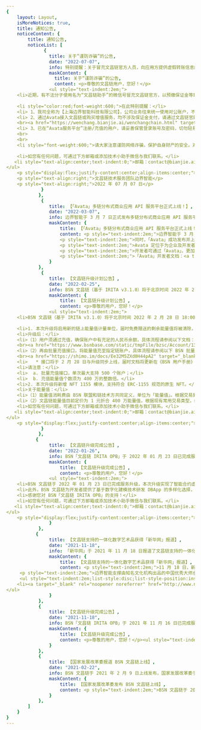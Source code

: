 ```yaml
---
{
    layout: Layout,
    isMoreNotices: true,
    title: 通知公告,
    noticeContent: {
        title: 通知公告,
        noticeList: [
              {
                title: 关于“谨防诈骗”的公告,
                date: "2022-07-07",
                info: 特别提醒：关于冒充文昌链官方人员，向应用方提供虚假转账信息的警示公告。,
                maskContent: {
                  title: 关于“谨防诈骗”的公告,
                  content: <p>尊敬的文昌链用户，您好！</p>
                <ul style="text-indent:2em;">
    <li>近期，有不法分子使用名为“文昌链助手”的微信号冒充文昌链官方，以预缴保证金等理由诱骗客户向个人账户充值。</li>
  
    <li style="color:red;font-weight:600;">在此特别提醒：</li>
    <li> 1、我司全称为【上海边界智能科技有限公司】，公司业务往来统一使用对公账户，不使用任何私人账户。
    <li> 2、通过Avata接入文昌链或购买增值服务，均不涉及保证金支付，请通过文昌链官网
    <br><a href="https://wenchang.bianjie.ai/wenchangchain.html" target="_blank" rel="noopener noreferrer">https://wenchang.bianjie.ai/wenchangchain.html</a></li>
    <li> 3、已在“Avata服务平台”注册/充值的用户，请妥善保管登录账号及密码，切勿轻易泄露给他人。</li>
    <br>
    <br>
    <li style="font-weight:600;">请大家注意谨防网络诈骗，保护自身财产的安全。对于假冒本公司、本公司工作人员进行诈骗或其他非法活动的单位或个人，本公司将依法追究其法律责任。</li>
   
    <li>如您有任何问题，可通过下方邮箱或添加技术小助手微信与我们联系。</li>
   <li style="text-align:center;text-indent:0;">邮箱：contact@bianjie.ai</li>
</ul>
    <p style="display:flex;justify-content:center;align-items:center;"><img style="display:inline-block; max-width:140px;" alt="img" src="https://www.bianjie.ai/resources/WenChangChain/wenchang-HOME-image/Notices/wccsupport.png"/></p>
    <p style="text-align:right;">文昌链技术服务团队边界智能</p>
    <p style="text-align:right;">2022 年 07 月 07 日</p>
             }   
            },
             {
                title: 【「Avata」多链分布式商业应用 API 服务平台正式上线！】,
                date: "2022-03-07",
                info: 边界智能于 3 月 7 日正式发布多链分布式商业应用 API 服务平台「Avata」，并首发支持 BSN 文昌链（IRITA OPB）。,
                maskContent: {
                    title: 【「Avata」多链分布式商业应用 API 服务平台正式上线！】,
                    content: <p style="text-indent:2em;">边界智能于 3 月 7 日正式上线多链分布式商业应用 API 服务平台「Avata」。「Avata」可支持多元资产数字化、链上链下可信交互，为复杂异构系统跨链协作提供一键式对接，助力企业简便快捷地构建应用，将更多精力专注于业务创新与推广。</p>
                    <p style="text-indent:2em;">同时，「Avata」成功发布并上线对接 BSN-文昌链，通过 API 服务封装复杂的区块链底层交互逻辑，为应用开发者开放了首批支持 NFT/元宇宙应用场景的核心服务接口。</p>
                    <p style="text-indent:2em;">Avata 定位于为企业及开发者持续提供安全、简单、高效、鲁棒的区块链 API 服务，将始终坚持自主可控、高效易用的产品理念，不断迭代推出多链和跨链支持能力，助力生态伙伴在分布式商业应用领域持续创造价值。</p>
                    <p style="text-indent:2em;">开发者可通过「Avata」，更加自由且开放地与底层区块链系统进行交互，一键式对接，将更多精力用于关注自身业务需求的实现，而无需过多关注区块链底层系统的运行逻辑与交互规则。</p>
                    <p style="text-indent:2em;">「Avata」开发者文档：<a target="_blank" rel="noopener noreferrer" href="http://apis.avata.bianjie.ai">http://apis.avata.bianjie.ai</a></p>
                }
            },
             {
                title: 【文昌链升级计划公告】,
                date: "2022-02-25",
                info: BSN 文昌链（基于 IRITA v3.1.0）将于北京时间 2022 年 2 月 28 日 18:00 - 21:00 进行服务升级，升级期间将暂停服务使用。,
                maskContent: {
                    title: 【文昌链升级计划公告】,
                    content: <p>尊敬的用户，您好！</p>
                <ul style="text-indent:2em;">
    <li>BSN 文昌链（基于 IRITA v3.1.0）将于北京时间 2022 年 2 月 28 日 18:00 - 21:00 进行服务升级，升级期间将暂停服务使用。</li>
    
    <li>1. 本次升级将启用新的链上能量值计量单位，届时免费赠送的剩余能量值将被清除，而充值的剩余能量值可等额转移后继续使用；免费领取能量值入口、新注册链账户的初始能量值也将取消。</li>
    <li>升级后：</li>
    <li>（1）用户须通过充值，确保账户中有充足的人民币余额，具体流程请参阅以下文档：
    <br><a href="https://www.bsnbase.com/static/tmpFile/bzsc/Account/13-1.html" target="_blank" rel="noopener noreferrer">https://www.bsnbase.com/static/tmpFile/bzsc/Account/13-1.html</a></li>
    <li>（2）再由批量充值接口，将能量值充至指定链账户，具体流程请参阅以下 BSN 批量充值能量值接口文档：
    <br><a href="https://shimo.im/docs/Ee32M5ZXd0H44pA2" target="_blank" rel="noopener noreferrer">https://shimo.im/docs/Ee32M5ZXd0H44pA2</a></li>
    <li>   * 接口将于 2 月 28 日与升级同步上线，届时文档将更新在《BSN 用户手册》中。</li>
    <li>请注意：</li>
    <li>  a. 批量充值接口，单次最大支持 500 个账户；</li>
    <li>  b. 充值能量值个数须为 400 万的整数倍。</li>
    <li>2. 本次升级将新增 NFT 1155 模块，支持符合 ERC-1155 规范的原生 NFT。</li>
    <li>关于能量值：</li>
    <li>（1）能量值消耗费由 BSN 联盟和链技术方共同定义，单位为「能量值」。根据交易处理过程中消耗的算力和存储资源，将从发起交易的链账户内扣除相应的能量值；</li>
    <li>（2）文昌链能量值目前定价为 1 元折合 400 万能量值，根据现有常用交易类型，如铸造 NFT 交易单笔消耗约 20 万能量值，折合人民币约为 0.05 元，实际金额将随交易消耗的链上算力和资源量浮动。</li>
    <li>如您有任何问题，可通过下方邮箱或添加技术小助手微信与我们联系。</li>
   <li style="text-align:center;text-indent:0;">邮箱：contact@bianjie.ai</li>
</ul>
    <p style="display:flex;justify-content:center;align-items:center;"><img style="display:inline-block; max-width:140px;" alt="img" src="https://www.bianjie.ai/resources/WenChangChain/wenchang-HOME-image/Notices/wccsupport.png"/></p><p style="text-align:right;">2022 年 02 月 25 日</p>
             }
            },
           {
                title: 【文昌链升级完成公告】,
                date: "2022-01-26",
                info: BSN「文昌链 IRITA OPB」于 2022 年 01 月 23 日已完成服务升级，本次升级实现了智能合约虚拟机 EVM 的集成，扩展了多引擎智能合约能力。,
                maskContent: {
                    title: 【文昌链升级完成公告】,
                    content: <p>尊敬的用户，您好！</p>
                <ul style="text-indent:2em;">
    <li>BSN 文昌链于 2022 年 01 月 23 日已完成服务升级，本次升级实现了智能合约虚拟机 EVM 的集成，拓展了多引擎智能合约能力，完整兼容主流智能合约，可以为开发者提供低门槛的开发环境，允许分布式商业应用 DBApp 开发者快速开发业务合约以及平滑移植现有业务。</li>
    <li>此外，BSN 文昌链为开发者提供了基于数字化建模技术研发 DBApp 的多样化选择，可根据自身商业需求选用最佳方式实现创新应用落地。作为 BSN-DDC 基础网络于 1 月 25 日首批上线提供服务的开放联盟链，升级后的 BSN 文昌链可更好地支持基于 DDC/NFT 技术的合规应用落地；同时，开发者也可选择基于文昌链原生集成的 NFT 技术模块，快速便捷地打造满足业务需求的定制化创新应用。</li>
    <li>感谢您对 BSN「文昌链 IRITA OPB」的支持！</li>
    <li>如您有任何问题，可通过下方邮箱或添加技术小助手微信与我们联系。</li>
   <li style="text-align:center;text-indent:0;">邮箱：contact@bianjie.ai</li>
</ul>
    <p style="display:flex;justify-content:center;align-items:center;"><img style="display:inline-block; max-width:140px;" alt="img" src="https://www.bianjie.ai/resources/WenChangChain/wenchang-HOME-image/Notices/wccsupport.png"/></p><p style="text-align:right;">2022 年 01 月 26 日</p>
                }
            },
           {
                title: 【文昌链支持的一体化数字艺术品获得「新华网」报道】,
                date: "2021-11-18",
                info: 「新华网」于 2021 年 11 月 18 日报道了文昌链支持的一体化数字艺术品通过「跨链」走向全球市场。,
                maskContent: {
                    title: 【文昌链支持的一体化数字艺术品获得「新华网」报道】,
                    content: <p style="text-indent:2em;">11 月 18 日，新华社旗下综合信息服务网站「新华网」的报道「看见东方艺术，聆听中国声音 一体化数字艺术品链接全球市场」引起广泛关注，报道中的跨链技术由集成 TIBC 跨链协议后的文昌链所提供。</p>
     <p style="text-indent:2em;">边界智能支撑由知名文化机构出品的中国优秀大师水墨画复制品 IDA 完成在 BSN 文昌链上的登记确权，并依靠 TIBC 跨链协议及跨链枢纽，从 BSN 文昌链经由跨链服务枢纽与全球市场链接，实现其在全球异构区块链网络间的可信「跨链」流转，从实物流通升级为「可信数字贸易」，以区块链技术的力量，推动中国传统文化的国际化传播和优质文化艺术品的全球可信贸易。</p>
     <ul style="text-indent:2em;list-style:disc;list-style-position:inside;">
    <li><a target="_blank" rel="noopener noreferrer" href="http://www.news.cn/culturepro/20211118/aee9804417884a6a9ab2354aac86d3f6/c.html">新华网报道</a></li>
</ul>
                }
            },
            {
                title: 【文昌链升级完成公告】,
                date: "2021-11-18",
                info: BSN「文昌链 IRITA OPB」于 2021 年 11 月 16 日已完成服务升级，集成适配了 TIBC 精简跨链通信协议功能模块。,
                maskContent: {
                    title: 【文昌链升级完成公告】,
                    content: <p>尊敬的用户，您好！</p><ul style="text-indent:2em;"><li>BSN「文昌链 IRITA OPB」于 2021 年 11 月 16 日已完成服务升级，本次升级实现了对 TIBC 精简跨链通信协议功能模块的适配集成，增强了跨链能力的可扩展性和交互能力，进一步支持 BSN 生态应用实现价值互联，为实体经济提供价值赋能。</li><li>感谢您对 BSN「文昌链 IRITA OPB」的支持！</li><li>如您有任何问题，可通过邮箱与我们联系：contact@bianjie.ai。</li></ul><p style="text-indent:2em;">欢迎开发者们扫码加入技术交流社区：</p><p style="display:flex;justify-content:center;align-items:center;"><img style="display:inline-block; max-width:140px;" alt="img" src="https://www.bianjie.ai/resources/WenChangChain/wenchang-HOME-image/Notices/wccsupport.png"/></p><p style="text-align:right;">2021 年 11 月 18 日</p>
                }
            },
            {
                title: 【国家发展改革委报道 BSN 文昌链上线】,
                date: "2021-02-22",
                info: BSN 文昌链于 2021 年 2 月 9 日上线发布，国家发展改革委于 2 月 22 日发文报道。,
                maskContent: {
                    title: 【国家发展改革委发布 BSN 文昌链上线】,
                    content: <p style="text-indent:2em;">BSN 文昌链于 2021 年 2 月 9 日正式发布并召开发布会，国家信息中心信息化和产业发展部主任、区块链服务网络发展联盟理事长单志广，文昌市科工信局局长周经若出席发布会。</p><p style="text-indent:2em;">国家发展改革委于 2 月 22 日发文对 BSN 文昌链正式上线进行报道。</p><ul style="text-indent:2em;list-style:disc;list-style-position:inside;"><li><a href="https://www.ndrc.gov.cn/xxgk/jd/wsdwhfz/202102/t20210222_1267537.html?code=&amp;state=123" target="_blank" rel="noopener noreferrer">国家发展改革委报道</a></li></ul>
                }
            },
        ]
    }
}
---
```

